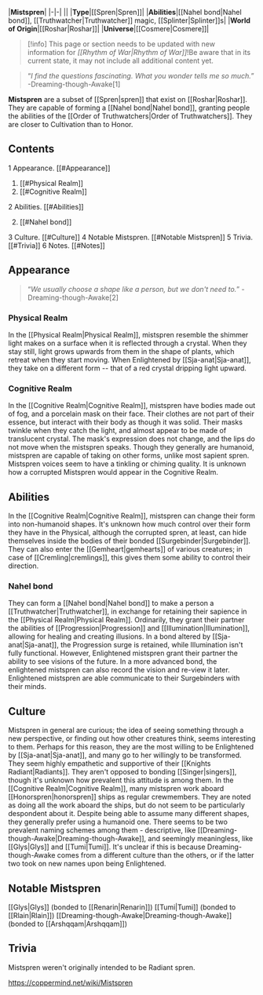 |**Mistspren**|
|-|-|
||
|**Type**|[[Spren\|Spren]]|
|**Abilities**|[[Nahel bond\|Nahel bond]], [[Truthwatcher\|Truthwatcher]] magic, [[Splinter\|Splinter]]s|
|**World of Origin**|[[Roshar\|Roshar]]|
|**Universe**|[[Cosmere\|Cosmere]]|

> [!info] This page or section needs to be updated with new information for *[[Rhythm of War\|Rhythm of War]]*!Be aware that in its current state, it may not include all additional content yet.

>“*I find the questions fascinating. What you wonder tells me so much.*”
\-Dreaming-though-Awake[1]


**Mistspren** are a subset of [[Spren\|spren]] that exist on [[Roshar\|Roshar]]. They are capable of forming a [[Nahel bond\|Nahel bond]], granting people the abilities of the [[Order of Truthwatchers\|Order of Truthwatchers]]. They are closer to Cultivation than to Honor.

## Contents

1 Appearance. [[#Appearance]] 

1. [[#Physical Realm]] 
1. [[#Cognitive Realm]] 


2 Abilities. [[#Abilities]] 

2. [[#Nahel bond]] 


3 Culture. [[#Culture]] 
4 Notable Mistspren. [[#Notable Mistspren]] 
5 Trivia. [[#Trivia]] 
6 Notes. [[#Notes]] 


## Appearance
 
>“*We usually choose a shape like a person, but we don't need to.*”
\-Dreaming-though-Awake[2]


### Physical Realm
In the [[Physical Realm\|Physical Realm]], mistspren resemble the shimmer light makes on a surface when it is reflected through a crystal. When they stay still, light grows upwards from them in the shape of plants, which retreat when they start moving.
When Enlightened by [[Sja-anat\|Sja-anat]], they take on a different form -- that of a red crystal dripping light upward.

### Cognitive Realm
In the [[Cognitive Realm\|Cognitive Realm]], mistspren have bodies made out of fog, and a porcelain mask on their face. Their clothes are not part of their essence, but interact with their body as though it was solid. Their masks twinkle when they catch the light, and almost appear to be made of translucent crystal. The mask's expression does not change, and the lips do not move when the mistspren speaks. Though they generally are humanoid, mistspren are capable of taking on other forms, unlike most sapient spren. Mistspren voices seem to have a tinkling or chiming quality.
It is unknown how a corrupted Mistspren would appear in the Cognitive Realm.

## Abilities
In the [[Cognitive Realm\|Cognitive Realm]], mistspren can change their form into non-humanoid shapes. It's unknown how much control over their form they have in the Physical, although the corrupted spren, at least, can hide themselves inside the bodies of their bonded [[Surgebinder\|Surgebinder]]. They can also enter the [[Gemheart\|gemhearts]] of various creatures; in case of [[Cremling\|cremlings]], this gives them some ability to control their direction.

### Nahel bond
They can form a [[Nahel bond\|Nahel bond]] to make a person a [[Truthwatcher\|Truthwatcher]], in exchange for retaining their sapience in the [[Physical Realm\|Physical Realm]]. Ordinarily, they grant their partner the abilities of [[Progression\|Progression]] and [[Illumination\|Illumination]], allowing for healing and creating illusions. In a bond altered by [[Sja-anat\|Sja-anat]], the Progression surge is retained, while Illumination isn't fully functional. However, Enlightened mistspren grant their partner the ability to see visions of the future. In a more advanced bond, the enlightened mistspren can also record the vision and re-view it later. Enlightened mistspren are able communicate to their Surgebinders with their minds.

## Culture
 
Mistspren in general are curious; the idea of seeing something through a new perspective, or finding out how other creatures think, seems interesting to them. Perhaps for this reason, they are the most willing to be Enlightened by [[Sja-anat\|Sja-anat]], and many go to her willingly to be transformed. They seem highly empathetic and supportive of their [[Knights Radiant\|Radiants]]. They aren't opposed to bonding [[Singer\|singers]], though it's unknown how prevalent this attitude is among them.
In the [[Cognitive Realm\|Cognitive Realm]], many mistspren work aboard [[Honorspren\|honorspren]] ships as regular crewmembers. They are noted as doing all the work aboard the ships, but do not seem to be particularly despondent about it. Despite being able to assume many different shapes, they generally prefer using a humanoid one. There seems to be two prevalent naming schemes among them - descriptive, like [[Dreaming-though-Awake\|Dreaming-though-Awake]], and seemingly meaningless, like [[Glys\|Glys]] and [[Tumi\|Tumi]]. It's unclear if this is because Dreaming-though-Awake comes from a different culture than the others, or if the latter two took on new names upon being Enlightened.

## Notable Mistspren
[[Glys\|Glys]] (bonded to [[Renarin\|Renarin]])
[[Tumi\|Tumi]] (bonded to [[Rlain\|Rlain]])
[[Dreaming-though-Awake\|Dreaming-though-Awake]] (bonded to [[Arshqqam\|Arshqqam]])
## Trivia
Mistspren weren't originally intended to be Radiant spren.


https://coppermind.net/wiki/Mistspren